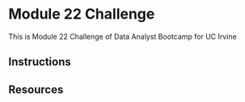 # Module 22 Challenge
This is Module 22 Challenge of Data Analyst Bootcamp for UC Irvine
## Instructions

## Resources

